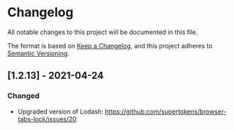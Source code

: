 # Changelog
All notable changes to this project will be documented in this file.

The format is based on [Keep a Changelog](https://keepachangelog.com/en/1.0.0/),
and this project adheres to [Semantic Versioning](https://semver.org/spec/v2.0.0.html).

## [1.2.13] - 2021-04-24
### Changed
- Upgraded version of Lodash: https://github.com/supertokens/browser-tabs-lock/issues/20
